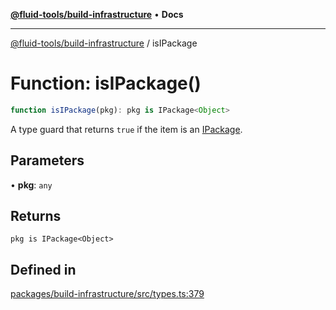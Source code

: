 [**@fluid-tools/build-infrastructure**](../README.md) • **Docs**

***

[@fluid-tools/build-infrastructure](../README.md) / isIPackage

# Function: isIPackage()

```ts
function isIPackage(pkg): pkg is IPackage<Object>
```

A type guard that returns `true` if the item is an [IPackage](../interfaces/IPackage.md).

## Parameters

• **pkg**: `any`

## Returns

`pkg is IPackage<Object>`

## Defined in

[packages/build-infrastructure/src/types.ts:379](https://github.com/microsoft/FluidFramework/blob/main/build-tools/packages/build-infrastructure/src/types.ts#L379)
